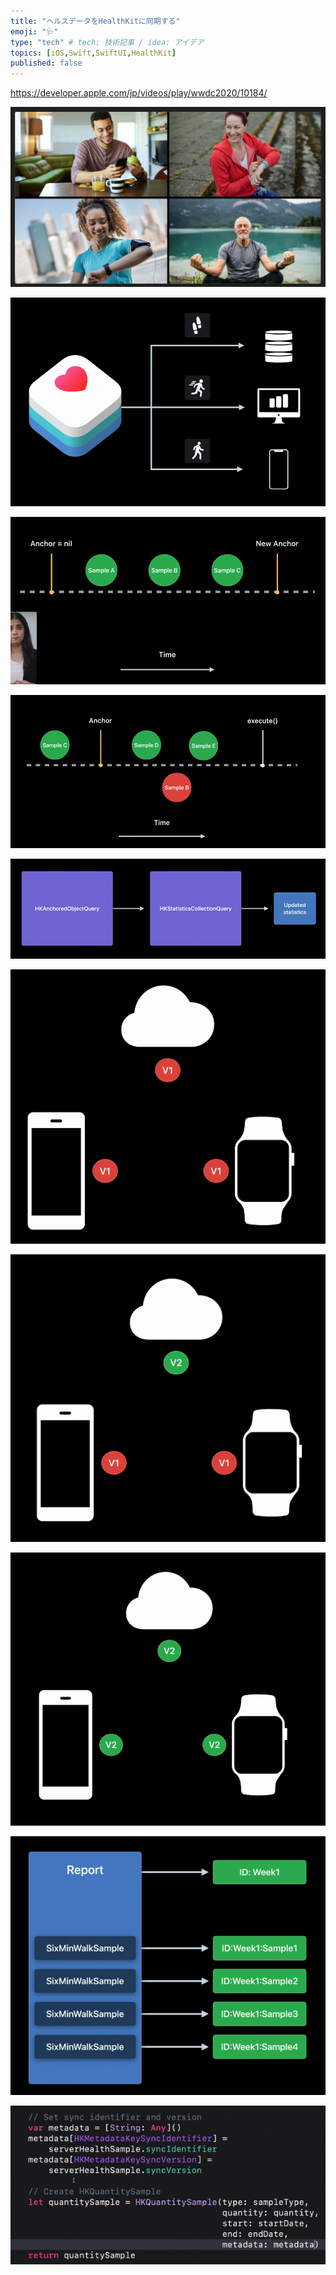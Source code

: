 ```yaml
---
title: "ヘルスデータをHealthKitに同期する"
emoji: "🩺"
type: "tech" # tech: 技術記事 / idea: アイデア
topics: [iOS,Swift,SwiftUI,HealthKit]
published: false
---
```


https://developer.apple.com/jp/videos/play/wwdc2020/10184/


![](/images/2024-06-15-06-21-46.png)


![](/images/2024-06-15-06-22-05.png)

![](/images/2024-06-15-06-23-10.png)


![](/images/2024-06-15-06-23-30.png)


![](/images/2024-06-15-06-23-52.png)



![](/images/2024-06-15-06-25-21.png)

![](/images/2024-06-15-06-25-31.png)


![](/images/2024-06-15-06-25-42.png)


![](/images/2024-06-15-06-26-02.png)


![](/images/2024-06-15-06-26-52.png)


